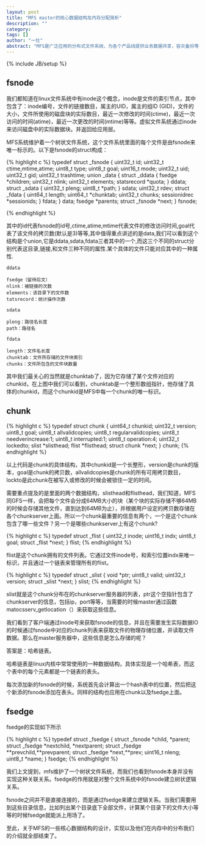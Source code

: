 ```yaml
---
layout: post
title: "MFS master的核心数据结构及内存分配简析"
description: ""
category: 
tags: []
author: "一仕"
abstract: "MFS是广泛应用的分布式文件系统，为各个产品线提供业务数据共享，容灾备份等服务。MFS的实现思路全盘按照google的GFS这篇论文实现的，因此也被认为是GFS的一个开源C实现。对于这样一个分布式文件系统，它的master掌握了几乎系统的所有信息，而本文就是对这些元数据信息的设计和存储进行解析。并借此来加深对分布式文件系统的设计与实现的理解。"
---
```

{% include JB/setup %}


## fsnode
我们都知道在linux文件系统中有inode这个概念，inode是文件的索引节点，其中包含了：inode编号，文件的链接数目，属主的UID，属主的组ID
(GID)，文件的大小，文件所使用的磁盘块的实际数目，最近一次修改的时间(ctime)，最近一次访问的时间(atime)，最近一次更改的时间(mtime)等等。虚拟文件系统通过inode来访问磁盘中的实际数据块。并返回给应用层。

MFS系统维护着一个树状文件系统，这个文件系统里面的每个文件是由fsnode来唯一标示的。以下是fsnode的struct构成：

{% highlight c %}
typedef struct _fsnode {
    uint32_t id;
    uint32_t ctime,mtime,atime;
    uint8_t type;
    uint8_t goal;
    uint16_t mode;
    uint32_t uid;
    uint32_t gid;
    uint32_t trashtime;
    union _data {
        struct _ddata {
            fsedge *children;
            uint32_t nlink;
            uint32_t elements;
            statsrecord *quota;
        } ddata;
        struct _sdata {
            uint32_t pleng;
            uint8_t *path;
        } sdata;
        uint32_t rdev;
        struct _fdata {
            uint64_t length;
            uint64_t *chunktab;
            uint32_t chunks;
            sessionidrec *sessionids;
        } fdata;
    } data;
    fsedge *parents;
    struct _fsnode *next;
} fsnode;

{% endhighlight %}

其中的id代表fsnode的id号,ctime,atime,mtime代表文件的修改访问时间,goal代表了该文件的拷贝数(默认是3)等等,其中值得重点讲述的是data,我们可以看到这个结构是个union,它是ddata,sdata,fdata三者其中的一个,而这三个不同的struct分别代表这目录,链接,和文件三种不同的属性.某个具体的文件只能对应其中的一种属性.

`ddata`

	fsedge（留待后文）
	nlink：被链接的次数
	elements：该目录下的文件数
	tatsrecord：统计操作次数

`sdata`

	pleng：路径名长度
	path：路径名

`fdata`

	length：文件名长度
	chunktab：文件所存储的文件块索引
	chunks：文件所包含的文件块数量

其中我们最关心的当然就是chunktab了，因为它存储了某个文件对应的chunkid，在上图中我们可以看到，chunktab是一个整形数组指针，他存储了具体的chunkid，而这个chunkid是MFS中每一个chunk的唯一标识。

## chunk
{% highlight c %}
typedef struct chunk {
    uint64_t chunkid;
    uint32_t version;
    uint8_t goal;
    uint8_t allvalidcopies;
    uint8_t regularvalidcopies;
    uint8_t needverincrease:1;
    uint8_t interrupted:1;
    uint8_t operation:4;
    uint32_t lockedto;
    slist *slisthead;
    flist *flisthead;
    struct chunk *next;
} chunk;
{% endhighlight %}

以上代码是chunk的具体结构，其中chunkid是一个长整形，version是chunk的版本，goal是chunk的拷贝数，allvalidcopies是chunk的所有可用拷贝数目，lockto是此chunk在被写入或修改的时候会被锁住一定的时间。

需要重点提及的是里面的两个数据结构，slisthead和flisthead，我们知道，MFS同GFS一样，会把每个文件会分成64MB大小的块（某个块的实际存储不够64MB的时候会存储其他文件，直到达到64MB为止），并根据用户设定的拷贝数存储在各个chunkserver上面。所以一个chunk最重要的信息有两个，一个是这个chunk包含了哪一些文件？另一个是哪些chunkserver上有这个chunk?
    
{% highlight c %}
typedef struct _flist {
    uint32_t inode;
    uint16_t indx;
    uint8_t goal;
    struct _flist *next;
} flist;
{% endhighlight %}

flist是这个chunk拥有的文件列表。它通过文件inode号，和索引位置indx来唯一标识，并且通过一个链表来管理所有的flist。

{% highlight c %}
typedef struct _slist {
    void *ptr;
    uint8_t valid;
    uint32_t version;
    struct _slist *next;
} slist;
{% endhighlight %}

slist就是这个chunk分布在的chunkserver服务器的列表，ptr这个空指针包含了chunkserver的信息，包括ip，port等等，当需要的时候master通过函数matocsserv_getlocation（）来获取这些信息。

我们看到了客户端通过inode号来获取fsnode的信息，并且在需要发生实际数据IO的时候通过fsnode中对应的chunk列表来获取文件的物理存储位置，并读取文件数据。那么在master服务器中，这些信息是怎么存储的呢？

答案是：哈希链表。

哈希链表是linux内核中常常使用的一种数据结构，具体实现是一个哈希表，而这个表中的每个元素都是一个链表的表头。

每次添加新的fsnode的时候，系统首先会计算出一个hash表中的位置，然后把这个新添的fsnode添加在表头。同样的结构也应用在chunk以及fsedge上面。

## fsedge
   fsedge的实现如下所示

{% highlight c %}
typedef struct _fsedge {
    struct _fsnode *child, *parent;
    struct _fsedge *nextchild, *nextparent;
    struct _fsedge **prevchild,**prevparent;
    struct _fsedge *next,**prev;
    uint16_t nleng;
    uint8_t *name;
} fsedge;
{% endhighlight %}
 
我们上文提到，mfs维护了一个树状文件系统，而我们也看到fsnode本身并没有实现这种关联关系。fsedge的作用就是对整个文件系统中的fsnode建立树状逻辑关系。
 
fsnode之间并不是直接连接的，而是通过fsedge来建立逻辑关系。当我们需要用到这些目录信息，比如列出某个目录底下全部文件，计算某个目录下的文件大小等等的时候fsedge就能派上用场了。

至此，关于MFS的一些核心数据结构的设计，实现以及他们在内存中的分布我们的介绍就全部结束了。

